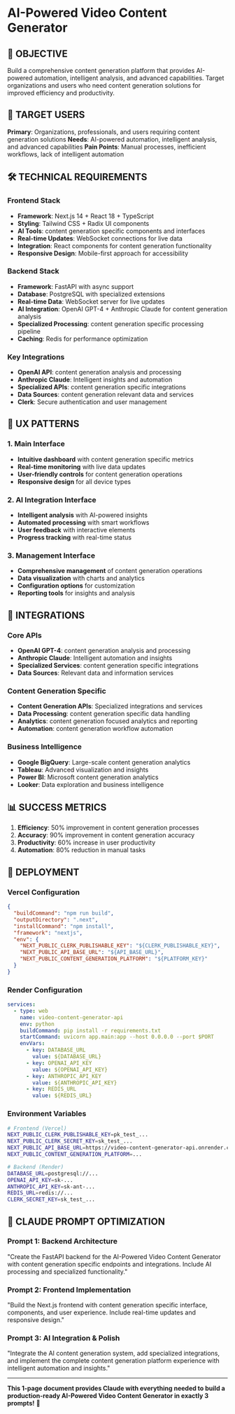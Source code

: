 # AI-Powered Video Content Generator

## 🎯 OBJECTIVE
Build a comprehensive content generation platform that provides AI-powered automation, intelligent analysis, and advanced capabilities. Target organizations and users who need content generation solutions for improved efficiency and productivity.

## 👥 TARGET USERS
**Primary**: Organizations, professionals, and users requiring content generation solutions
**Needs**: AI-powered automation, intelligent analysis, and advanced capabilities
**Pain Points**: Manual processes, inefficient workflows, lack of intelligent automation

## 🛠️ TECHNICAL REQUIREMENTS

### Frontend Stack
- **Framework**: Next.js 14 + React 18 + TypeScript
- **Styling**: Tailwind CSS + Radix UI components
- **AI Tools**: content generation specific components and interfaces
- **Real-time Updates**: WebSocket connections for live data
- **Integration**: React components for content generation functionality
- **Responsive Design**: Mobile-first approach for accessibility

### Backend Stack
- **Framework**: FastAPI with async support
- **Database**: PostgreSQL with specialized extensions
- **Real-time Data**: WebSocket server for live updates
- **AI Integration**: OpenAI GPT-4 + Anthropic Claude for content generation analysis
- **Specialized Processing**: content generation specific processing pipeline
- **Caching**: Redis for performance optimization

### Key Integrations
- **OpenAI API**: content generation analysis and processing
- **Anthropic Claude**: Intelligent insights and automation
- **Specialized APIs**: content generation specific integrations
- **Data Sources**: content generation relevant data and services
- **Clerk**: Secure authentication and user management

## 🎨 UX PATTERNS

### 1. Main Interface
- **Intuitive dashboard** with content generation specific metrics
- **Real-time monitoring** with live data updates
- **User-friendly controls** for content generation operations
- **Responsive design** for all device types

### 2. AI Integration Interface
- **Intelligent analysis** with AI-powered insights
- **Automated processing** with smart workflows
- **User feedback** with interactive elements
- **Progress tracking** with real-time status

### 3. Management Interface
- **Comprehensive management** of content generation operations
- **Data visualization** with charts and analytics
- **Configuration options** for customization
- **Reporting tools** for insights and analysis

## 🔗 INTEGRATIONS

### Core APIs
- **OpenAI GPT-4**: content generation analysis and processing
- **Anthropic Claude**: Intelligent automation and insights
- **Specialized Services**: content generation specific integrations
- **Data Sources**: Relevant data and information services

### Content Generation Specific
- **Content Generation APIs**: Specialized integrations and services
- **Data Processing**: content generation specific data handling
- **Analytics**: content generation focused analytics and reporting
- **Automation**: content generation workflow automation

### Business Intelligence
- **Google BigQuery**: Large-scale content generation analytics
- **Tableau**: Advanced visualization and insights
- **Power BI**: Microsoft content generation analytics
- **Looker**: Data exploration and business intelligence

## 📊 SUCCESS METRICS
1. **Efficiency**: 50% improvement in content generation processes
2. **Accuracy**: 90% improvement in content generation accuracy
3. **Productivity**: 60% increase in user productivity
4. **Automation**: 80% reduction in manual tasks

## 🚀 DEPLOYMENT

### Vercel Configuration
```json
{
  "buildCommand": "npm run build",
  "outputDirectory": ".next",
  "installCommand": "npm install",
  "framework": "nextjs",
  "env": {
    "NEXT_PUBLIC_CLERK_PUBLISHABLE_KEY": "${CLERK_PUBLISHABLE_KEY}",
    "NEXT_PUBLIC_API_BASE_URL": "${API_BASE_URL}",
    "NEXT_PUBLIC_CONTENT_GENERATION_PLATFORM": "${PLATFORM_KEY}"
  }
}
```

### Render Configuration
```yaml
services:
  - type: web
    name: video-content-generator-api
    env: python
    buildCommand: pip install -r requirements.txt
    startCommand: uvicorn app.main:app --host 0.0.0.0 --port $PORT
    envVars:
      - key: DATABASE_URL
        value: ${DATABASE_URL}
      - key: OPENAI_API_KEY
        value: ${OPENAI_API_KEY}
      - key: ANTHROPIC_API_KEY
        value: ${ANTHROPIC_API_KEY}
      - key: REDIS_URL
        value: ${REDIS_URL}
```

### Environment Variables
```bash
# Frontend (Vercel)
NEXT_PUBLIC_CLERK_PUBLISHABLE_KEY=pk_test_...
NEXT_PUBLIC_CLERK_SECRET_KEY=sk_test_...
NEXT_PUBLIC_API_BASE_URL=https://video-content-generator-api.onrender.com
NEXT_PUBLIC_CONTENT_GENERATION_PLATFORM=...

# Backend (Render)
DATABASE_URL=postgresql://...
OPENAI_API_KEY=sk-...
ANTHROPIC_API_KEY=sk-ant-...
REDIS_URL=redis://...
CLERK_SECRET_KEY=sk_test_...
```

## 🎯 CLAUDE PROMPT OPTIMIZATION

### Prompt 1: Backend Architecture
"Create the FastAPI backend for the AI-Powered Video Content Generator with content generation specific endpoints and integrations. Include AI processing and specialized functionality."

### Prompt 2: Frontend Implementation
"Build the Next.js frontend with content generation specific interface, components, and user experience. Include real-time updates and responsive design."

### Prompt 3: AI Integration & Polish
"Integrate the AI content generation system, add specialized integrations, and implement the complete content generation platform experience with intelligent automation and insights."

---

**This 1-page document provides Claude with everything needed to build a production-ready AI-Powered Video Content Generator in exactly 3 prompts!** 🚀

